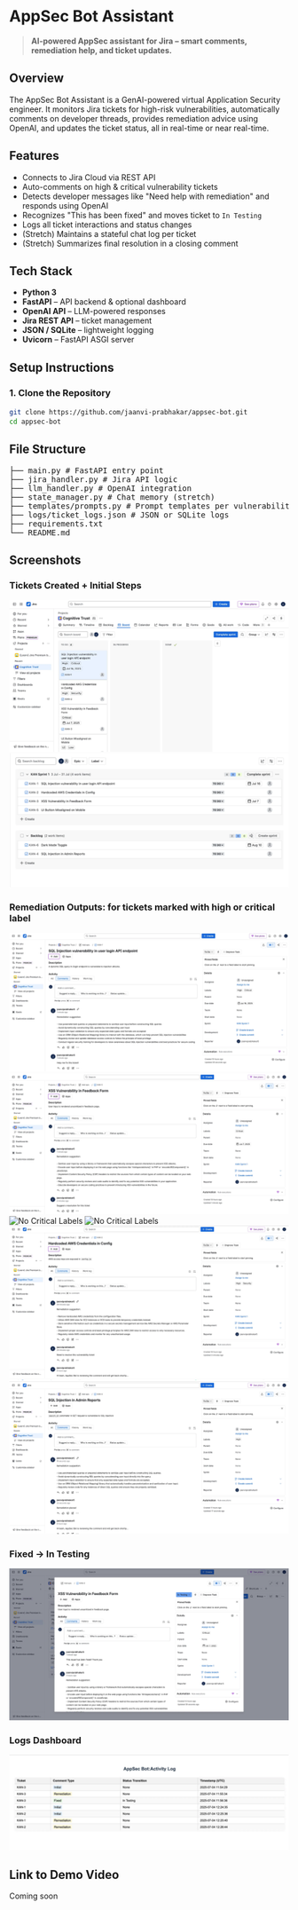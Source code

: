 # AppSec Bot Assistant

> **AI-powered AppSec assistant for Jira – smart comments, remediation help, and ticket updates.**

## Overview

The AppSec Bot Assistant is a GenAI-powered virtual Application Security engineer. It monitors Jira tickets for high-risk vulnerabilities, automatically comments on developer threads, provides remediation advice using OpenAI, and updates the ticket status, all in real-time or near real-time.

## Features

- Connects to Jira Cloud via REST API
- Auto-comments on high & critical vulnerability tickets
- Detects developer messages like "Need help with remediation" and responds using OpenAI
- Recognizes "This has been fixed" and moves ticket to `In Testing`
- Logs all ticket interactions and status changes
- (Stretch) Maintains a stateful chat log per ticket
- (Stretch) Summarizes final resolution in a closing comment

## Tech Stack

- **Python 3**
- **FastAPI** – API backend & optional dashboard
- **OpenAI API** – LLM-powered responses
- **Jira REST API** – ticket management
- **JSON / SQLite** – lightweight logging
- **Uvicorn** – FastAPI ASGI server

## Setup Instructions

### 1. Clone the Repository

```bash
git clone https://github.com/jaanvi-prabhakar/appsec-bot.git
cd appsec-bot
```

## File Structure

<pre>
├── main.py # FastAPI entry point
├── jira_handler.py # Jira API logic
├── llm_handler.py # OpenAI integration
├── state_manager.py # Chat memory (stretch)
├── templates/prompts.py # Prompt templates per vulnerability
├── logs/ticket_logs.json # JSON or SQLite logs
├── requirements.txt
└── README.md
</pre>

## Screenshots

### Tickets Created + Initial Steps

![Tickets Created](outputs/tickets_created.png)
![JIRA Board](outputs/JIRA_board.png)

### Remediation Outputs: for tickets marked with high or critical label

![Login API SQL Injection Remediation](outputs/login_sql_injection_remediation.png)
![XSS Vuln Remediation](outputs/xss_vuln_remediation.png)
![No Critical Labels](output/debugging/no_trigger_label.png)
![No Critical Labels](output/debugging/no_trigger_label_2.png)
![Hardcoded AWS Credentials Remediation](outputs/hardcoded_creds_remediation.png)
![Admin Reports SQL Injection Remediation](outputs/admin_reports_sql_injection_remediation.png)

### Fixed → In Testing

![Fixed to Testing](outputs/fixed_ticket_moved_to_testing.png)

### Logs Dashboard

![Logs](outputs/logging_web_dashboard.png)

## Link to Demo Video

Coming soon

